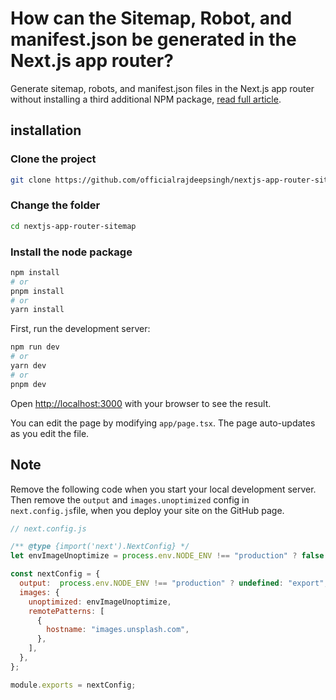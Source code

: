 # How can the Sitemap, Robot, and manifest.json be generated in the Next.js app router?
Generate sitemap, robots, and manifest.json files in the Next.js app router without installing a third additional NPM package, [read full article](https://medium.com/frontendweb/how-can-the-sitemap-robots-and-manifest-json-be-generated-in-the-next-js-app-router-ab5df95d1c58).

## installation

### Clone the project
```bash
git clone https://github.com/officialrajdeepsingh/nextjs-app-router-sitemap.git
```
### Change the folder 
```bash
cd nextjs-app-router-sitemap
```

### Install the node package
```bash
npm install
# or
pnpm install
# or
yarn install
```

First, run the development server:

```bash
npm run dev
# or
yarn dev
# or
pnpm dev
```

Open [http://localhost:3000](http://localhost:3000) with your browser to see the result.

You can edit the page by modifying `app/page.tsx`. The page auto-updates as you edit the file.

## Note
Remove the following code when you start your local development server. Then remove the `output` and `images.unoptimized` config in `next.config.js`file, when you deploy your site on the GitHub page.


```javascript
// next.config.js

/** @type {import('next').NextConfig} */
let envImageUnoptimize = process.env.NODE_ENV !== "production" ? false : true

const nextConfig = {
  output:  process.env.NODE_ENV !== "production" ? undefined: "export", 
  images: {
    unoptimized: envImageUnoptimize,
    remotePatterns: [
      {
        hostname: "images.unsplash.com",
      },
    ],
  },
};

module.exports = nextConfig;


```
